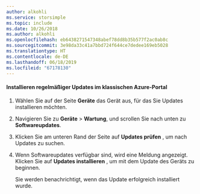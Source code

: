 ```yaml
---
author: alkohli
ms.service: storsimple
ms.topic: include
ms.date: 10/26/2018
ms.author: alkohli
ms.openlocfilehash: eb6438271547348abef78dd8b35b577f2ac0ab8c
ms.sourcegitcommit: 3e98da33c41a7bbd724f644ce7dedee169eb5028
ms.translationtype: HT
ms.contentlocale: de-DE
ms.lasthandoff: 06/18/2019
ms.locfileid: "67178130"
---
```

#### <a name="to-install-regular-updates-via-the-azure-classic-portal"></a>Installieren regelmäßiger Updates im klassischen Azure-Portal
1. Wählen Sie auf der Seite **Geräte** das Gerät aus, für das Sie Updates installieren möchten.
2. Navigieren Sie zu **Geräte** > **Wartung**, und scrollen Sie nach unten zu **Softwareupdates**.
3. Klicken Sie am unteren Rand der Seite auf **Updates prüfen** , um nach Updates zu suchen.
4. Wenn Softwareupdates verfügbar sind, wird eine Meldung angezeigt. Klicken Sie auf **Updates installieren** , um mit dem Update des Geräts zu beginnen.
   
    Sie werden benachrichtigt, wenn das Update erfolgreich installiert wurde.

